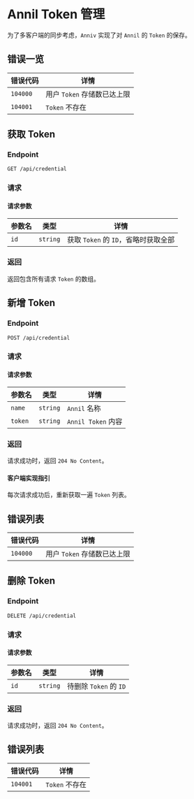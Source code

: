 # Annil Token 管理

为了多客户端的同步考虑，`Anniv` 实现了对 `Annil` 的 `Token` 的保存。

## 错误一览

| 错误代码 | 详情                        |
| -------- | --------------------------- |
| `104000` | 用户 `Token` 存储数已达上限 |
| `104001` | `Token` 不存在              |

## 获取 Token

### Endpoint

`GET /api/credential`

### 请求

#### 请求参数

| 参数名 | 类型     | 详情                                 |
| ------ | -------- | ------------------------------------ |
| `id`   | `string` | 获取 `Token` 的 `ID`，省略时获取全部 |

### 返回

返回包含所有请求 `Token` 的数组。

## 新增 Token

### Endpoint

`POST /api/credential`

### 请求

#### 请求参数

| 参数名  | 类型     | 详情               |
| ------- | -------- | ------------------ |
| `name`  | `string` | `Annil` 名称       |
| `token` | `string` | `Annil Token` 内容 |

### 返回

请求成功时，返回 `204 No Content`。

#### 客户端实现指引

每次请求成功后，重新获取一遍 `Token` 列表。

## 错误列表

| 错误代码 | 详情                        |
| -------- | --------------------------- |
| `104000` | 用户 `Token` 存储数已达上限 |

## 删除 Token

### Endpoint

`DELETE /api/credential`

### 请求

#### 请求参数

| 参数名 | 类型     | 详情                   |
| ------ | -------- | ---------------------- |
| `id`   | `string` | 待删除 `Token` 的 `ID` |

### 返回

请求成功时，返回 `204 No Content`。

## 错误列表

| 错误代码 | 详情           |
| -------- | -------------- |
| `104001` | `Token` 不存在 |